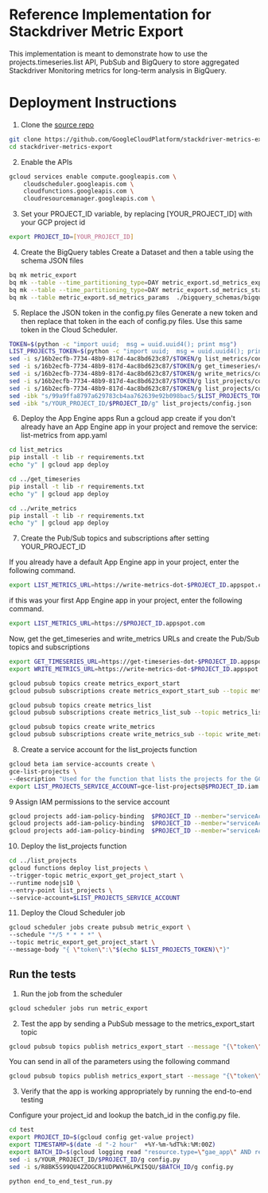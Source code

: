 # Reference Implementation for Stackdriver Metric Export
This implementation is meant to demonstrate how to use the projects.timeseries.list API, PubSub and BigQuery to store aggregated Stackdriver Monitoring 
metrics for long-term analysis in BigQuery.

# Deployment Instructions
1. Clone the [source repo]()
```sh
git clone https://github.com/GoogleCloudPlatform/stackdriver-metrics-export
cd stackdriver-metrics-export
```
2. Enable the APIs
```sh
gcloud services enable compute.googleapis.com \
    cloudscheduler.googleapis.com \
    cloudfunctions.googleapis.com \
    cloudresourcemanager.googleapis.com \
```
3. Set your PROJECT_ID variable, by replacing [YOUR_PROJECT_ID] with your GCP project id
```sh
export PROJECT_ID=[YOUR_PROJECT_ID]
```

4. Create the BigQuery tables
Create a Dataset and then a table using the schema JSON files
```sh
bq mk metric_export
bq mk --table --time_partitioning_type=DAY metric_export.sd_metrics_export_fin ./bigquery_schemas/bigquery_schema.json
bq mk --table --time_partitioning_type=DAY metric_export.sd_metrics_stats ./bigquery_schemas/bigquery_schema_stats_table.json
bq mk --table metric_export.sd_metrics_params  ./bigquery_schemas/bigquery_schema_params_table.json
```

5. Replace the JSON token in the config.py files
Generate a new token and then replace that token in the each of config.py files. Use this same token in the Cloud Scheduler.
```sh
TOKEN=$(python -c "import uuid;  msg = uuid.uuid4(); print msg")
LIST_PROJECTS_TOKEN=$(python -c "import uuid;  msg = uuid.uuid4(); print msg")
sed -i s/16b2ecfb-7734-48b9-817d-4ac8bd623c87/$TOKEN/g list_metrics/config.py
sed -i s/16b2ecfb-7734-48b9-817d-4ac8bd623c87/$TOKEN/g get_timeseries/config.py
sed -i s/16b2ecfb-7734-48b9-817d-4ac8bd623c87/$TOKEN/g write_metrics/config.py
sed -i s/16b2ecfb-7734-48b9-817d-4ac8bd623c87/$TOKEN/g list_projects/config.json
sed -i s/16b2ecfb-7734-48b9-817d-4ac8bd623c87/$TOKEN/g list_projects/config.json
sed -ibk "s/99a9ffa8797a629783cb4aa762639e92b098bac5/$LIST_PROJECTS_TOKEN/g" list_projects/config.json
sed -ibk "s/YOUR_PROJECT_ID/$PROJECT_ID/g" list_projects/config.json
```

6. Deploy the App Engine apps
Run a gcloud app create if you don't already have an App Engine app in your project and remove the service: list-metrics from app.yaml

```sh
cd list_metrics
pip install -t lib -r requirements.txt
echo "y" | gcloud app deploy

cd ../get_timeseries
pip install -t lib -r requirements.txt
echo "y" | gcloud app deploy

cd ../write_metrics
pip install -t lib -r requirements.txt
echo "y" | gcloud app deploy
```


7. Create the Pub/Sub topics and subscriptions after setting YOUR_PROJECT_ID

If you already have a default App Engine app in your project, enter the following command.

```sh
export LIST_METRICS_URL=https://write-metrics-dot-$PROJECT_ID.appspot.com
```
if this was your first App Engine app in your project, enter the following command. 

```sh
export LIST_METRICS_URL=https://$PROJECT_ID.appspot.com
```

Now, get the get_timeseries and write_metrics URLs and create the Pub/Sub topics and subscriptions

```sh
export GET_TIMESERIES_URL=https://get-timeseries-dot-$PROJECT_ID.appspot.com
export WRITE_METRICS_URL=https://write-metrics-dot-$PROJECT_ID.appspot.com

gcloud pubsub topics create metrics_export_start
gcloud pubsub subscriptions create metrics_export_start_sub --topic metrics_export_start --ack-deadline=60 --message-retention-duration=10m --push-endpoint="$LIST_METRICS_URL/_ah/push-handlers/receive_message"

gcloud pubsub topics create metrics_list
gcloud pubsub subscriptions create metrics_list_sub --topic metrics_list --ack-deadline=60 --message-retention-duration=30m --push-endpoint="$GET_TIMESERIES_URL/_ah/push-handlers/receive_message"

gcloud pubsub topics create write_metrics
gcloud pubsub subscriptions create write_metrics_sub --topic write_metrics --ack-deadline=60 --message-retention-duration=30m  --push-endpoint="$WRITE_METRICS_URL/_ah/push-handlers/receive_message"
``` 

8. Create a service account for the list_projects function
```sh
gcloud beta iam service-accounts create \
gce-list-projects \
--description "Used for the function that lists the projects for the GCE Footprint Cloud Function"
export LIST_PROJECTS_SERVICE_ACCOUNT=gce-list-projects@$PROJECT_ID.iam.gserviceaccount.com 
```

9 Assign IAM permissions to the service account
```sh
gcloud projects add-iam-policy-binding  $PROJECT_ID --member="serviceAccount:$LIST_PROJECTS_SERVICE_ACCOUNT"     --role="roles/compute.viewer"
gcloud projects add-iam-policy-binding  $PROJECT_ID --member="serviceAccount:$LIST_PROJECTS_SERVICE_ACCOUNT"     --role="roles/compute.browser"
gcloud projects add-iam-policy-binding  $PROJECT_ID --member="serviceAccount:$LIST_PROJECTS_SERVICE_ACCOUNT"     --role="roles/pubsub.publisher"
```

10. Deploy the list_projects function
```sh
cd ../list_projects 
gcloud functions deploy list_projects \
--trigger-topic metric_export_get_project_start \
--runtime nodejs10 \
--entry-point list_projects \
--service-account=$LIST_PROJECTS_SERVICE_ACCOUNT
```

11. Deploy the Cloud Scheduler job
```sh
gcloud scheduler jobs create pubsub metric_export \
--schedule "*/5 * * * *" \
--topic metric_export_get_project_start \
--message-body "{ \"token\":\"$(echo $LIST_PROJECTS_TOKEN)\"}"
```

## Run the tests
1. Run the job from the scheduler
```sh
gcloud scheduler jobs run metric_export
```

2. Test the app by sending a PubSub message to the metrics_export_start topic
```sh
gcloud pubsub topics publish metrics_export_start --message "{\"token\": \"$TOKEN\"}" 
```

You can send in all of the parameters using the following command
```sh
gcloud pubsub topics publish metrics_export_start --message "{\"token\": \"$TOKEN\"}, \"start_time\": \"2019-03-13T17:30:00.000000Z\", \"end_time\":\"2019-03-13T17:40:00.000000Z\",\"aggregation_alignment_period\":\"3600s\"}"
```

3. Verify that the app is working appropriately by running the end-to-end testing

Configure your project_id and lookup the batch_id in the config.py file.
```sh
cd test
export PROJECT_ID=$(gcloud config get-value project)
export TIMESTAMP=$(date -d "-2 hour"  +%Y-%m-%dT%k:%M:00Z)
export BATCH_ID=$(gcloud logging read "resource.type=\"gae_app\" AND resource.labels.module_id=\"list-metrics\" AND logName=\"projects/$PROJECT_ID/logs/appengine.googleapis.com%2Frequest_log\" AND protoPayload.line.logMessage:\"batch_id:\" AND timestamp >= \"$TIMESTAMP\"" --limit 1 --format json | grep "batch_id:" | awk '{ print substr($3,1,32); }')
sed -i s/YOUR_PROJECT_ID/$PROJECT_ID/g config.py
sed -i s/R8BK5S99QU4ZZOGCR1UDPWVH6LPKI5QU/$BATCH_ID/g config.py

python end_to_end_test_run.py
```
